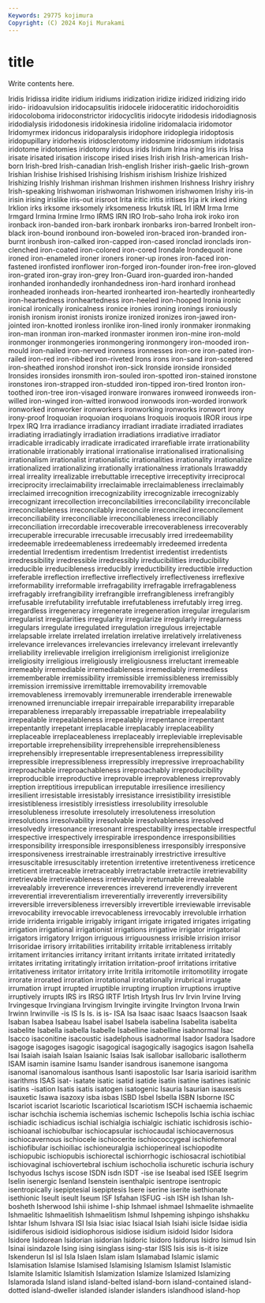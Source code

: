 ```yaml
---
Keywords: 29775 kojimura
Copyright: (C) 2024 Koji Murakami
---
```


# title

Write contents here.



Iridis Iridissa iridite iridium iridiums iridization iridize iridized iridizing irido
irido- iridoavulsion iridocapsulitis iridocele iridoceratitic iridochoroiditis iridocoloboma iridoconstrictor iridocyclitis iridocyte
iridodesis iridodiagnosis iridodialysis iridodonesis iridokinesia iridoline iridomalacia iridomotor Iridomyrmex iridoncus
iridoparalysis iridophore iridoplegia iridoptosis iridopupillary iridorhexis iridosclerotomy iridosmine iridosmium iridotasis
iridotome iridotomies iridotomy iridous irids Iridum Irina iring Iris iris
Irisa irisate irisated irisation iriscope irised irises Irish irish Irish-american
Irish-born Irish-bred Irish-canadian Irish-english Irisher irish-gaelic Irish-grown Irishian Irishise Irishised
Irishising Irishism irishism Irishize Irishized Irishizing Irishly Irishman irishman Irishmen
irishmen Irishness Irishry irishry Irish-speaking Irishwoman irishwoman Irishwomen irishwomen Irishy
iris-in irisin irising irislike iris-out irisroot Irita iritic iritis iritises
Irja irk irked irking Irklion irks irksome irksomely irksomeness Irkutsk
IRL Irl IRM Irma Irme Irmgard Irmina Irmine Irmo IRMS
IRN IRO Irob-saho Iroha irok iroko iron ironback iron-banded iron-bark
ironbark ironbarks iron-barred Ironbelt iron-black iron-bound ironbound iron-boweled iron-braced iron-branded
iron-burnt ironbush iron-calked iron-capped iron-cased ironclad ironclads iron-clenched iron-coated iron-colored
iron-cored Irondale Irondequoit irone ironed iron-enameled ironer ironers ironer-up irones
iron-faced iron-fastened ironfisted ironflower iron-forged iron-founder iron-free iron-gloved iron-grated iron-gray
iron-grey Iron-Guard iron-guarded iron-handed ironhanded ironhandedly ironhandedness iron-hard ironhard ironhead
ironheaded ironheads iron-hearted ironhearted iron-heartedly ironheartedly iron-heartedness ironheartedness iron-heeled iron-hooped
Ironia ironic ironical ironically ironicalness ironice ironies ironing ironings ironiously
ironish ironism ironist ironists ironize ironized ironizes iron-jawed iron-jointed iron-knotted
ironless ironlike iron-lined ironly ironmaker ironmaking iron-man ironman iron-marked ironmaster
ironmen iron-mine iron-mold ironmonger ironmongeries ironmongering ironmongery iron-mooded iron-mould iron-nailed
iron-nerved ironness ironnesses iron-ore iron-pated iron-railed iron-red iron-ribbed iron-riveted Irons
irons iron-sand iron-sceptered iron-sheathed ironshod ironshot iron-sick Ironside ironside ironsided
Ironsides ironsides ironsmith iron-souled iron-spotted iron-stained ironstone ironstones iron-strapped iron-studded
iron-tipped iron-tired Ironton iron-toothed iron-tree iron-visaged ironware ironwares ironweed ironweeds
iron-willed iron-winged iron-witted ironwood ironwoods iron-worded ironwork ironworked ironworker ironworkers
ironworking ironworks ironwort irony irony-proof Iroquoian iroquoian iroquoians Iroquois iroquois
IROR irous irpe Irpex IRQ Irra irradiance irradiancy irradiant irradiate
irradiated irradiates irradiating irradiatingly irradiation irradiations irradiative irradiator irradicable irradicably
irradicate irradicated irrarefiable irrate irrationability irrationable irrationably irrational irrationalise irrationalised
irrationalising irrationalism irrationalist irrationalistic irrationalities irrationality irrationalize irrationalized irrationalizing irrationally
irrationalness irrationals Irrawaddy irreal irreality irrealizable irrebuttable irreceptive irreceptivity irreciprocal
irreciprocity irreclaimability irreclaimable irreclaimableness irreclaimably irreclaimed irrecognition irrecognizability irrecognizable irrecognizably
irrecognizant irrecollection irreconcilabilities irreconcilability irreconcilable irreconcilableness irreconcilably irreconcile irreconciled irreconcilement
irreconciliability irreconciliable irreconciliableness irreconciliably irreconciliation irrecordable irrecoverable irrecoverableness irrecoverably irrecuperable
irrecurable irrecusable irrecusably irred irredeemability irredeemable irredeemableness irredeemably irredeemed irredenta
irredential Irredentism irredentism Irredentist irredentist irredentists irredressibility irredressible irredressibly irreducibilities
irreducibility irreducible irreducibleness irreducibly irreductibility irreductible irreduction irreferable irreflection irreflective
irreflectively irreflectiveness irreflexive irreformability irreformable irrefragability irrefragable irrefragableness irrefragably irrefrangibility
irrefrangible irrefrangibleness irrefrangibly irrefusable irrefutability irrefutable irrefutableness irrefutably irreg irreg.
irregardless irregeneracy irregenerate irregeneration irregular irregularism irregularist irregularities irregularity irregularize
irregularly irregularness irregulars irregulate irregulated irregulation irregulous irrejectable irrelapsable irrelate
irrelated irrelation irrelative irrelatively irrelativeness irrelevance irrelevances irrelevancies irrelevancy irrelevant
irrelevantly irreliability irrelievable irreligion irreligionism irreligionist irreligionize irreligiosity irreligious irreligiously
irreligiousness irreluctant irremeable irremeably irremediable irremediableness irremediably irremediless irrememberable irremissibility
irremissible irremissibleness irremissibly irremission irremissive irremittable irremovability irremovable irremovableness irremovably
irremunerable irrenderable irrenewable irrenowned irrenunciable irrepair irrepairable irreparability irreparable irreparableness
irreparably irrepassable irrepatriable irrepealability irrepealable irrepealableness irrepealably irrepentance irrepentant irrepentantly
irrepetant irreplacable irreplacably irreplaceability irreplaceable irreplaceableness irreplaceably irrepleviable irreplevisable irreportable
irreprehensibility irreprehensible irreprehensibleness irreprehensibly irrepresentable irrepresentableness irrepressibility irrepressible irrepressibleness irrepressibly
irrepressive irreproachability irreproachable irreproachableness irreproachably irreproducibility irreproducible irreproductive irreprovable irreprovableness
irreprovably irreption irreptitious irrepublican irreputable irresilience irresiliency irresilient irresistable irresistably
irresistance irresistibility irresistible irresistibleness irresistibly irresistless irresolubility irresoluble irresolubleness irresolute
irresolutely irresoluteness irresolution irresolutions irresolvability irresolvable irresolvableness irresolved irresolvedly irresonance
irresonant irrespectability irrespectable irrespectful irrespective irrespectively irrespirable irrespondence irresponsibilities irresponsibility
irresponsible irresponsibleness irresponsibly irresponsive irresponsiveness irrestrainable irrestrainably irrestrictive irresultive irresuscitable
irresuscitably irretention irretentive irretentiveness irreticence irreticent irretraceable irretraceably irretractable irretractile
irretrievability irretrievable irretrievableness irretrievably irreturnable irrevealable irrevealably irreverence irreverences irreverend
irreverendly irreverent irreverential irreverentialism irreverentially irreverently irreversibility irreversible irreversibleness irreversibly
irrevertible irreviewable irrevisable irrevocability irrevocable irrevocableness irrevocably irrevoluble irrhation irride
irridenta irrigable irrigably irrigant irrigate irrigated irrigates irrigating irrigation irrigational
irrigationist irrigations irrigative irrigator irrigatorial irrigators irrigatory Irrigon irriguous irriguousness
irrisible irrision irrisor Irrisoridae irrisory irritabilities irritability irritable irritableness irritably
irritament irritancies irritancy irritant irritants irritate irritated irritatedly irritates irritating
irritatingly irritation irritation-proof irritations irritative irritativeness irritator irritatory irrite Irritila
irritomotile irritomotility irrogate irrorate irrorated irroration irrotational irrotationally irrubrical irrugate
irrumation irrupt irrupted irruptible irrupting irruption irruptions irruptive irruptively irrupts
IRS irs IRSG IRTF Irtish Irtysh Irus Irv Irvin Irvine
Irving Irvingesque Irvingiana Irvingism Irvingite irvingite Irvington Irvona Irwin Irwinn
Irwinville -is IS Is Is. is is- ISA Isa Isaac
isaac Isaacs Isaacson Isaak Isaban Isabea Isabeau Isabel isabel Isabela
isabelina Isabelita isabelita isabelite Isabella isabella Isabelle Isabelline isabelline isabnormal
Isac Isacco isaconitine isacoustic isadelphous isadnormal Isador Isadora Isadore isagoge
isagoges isagogic isagogical isagogically isagogics isagon Isahella Isai Isaiah isaiah
Isaian Isaianic Isaias Isak isallobar isallobaric isallotherm ISAM isamin isamine
Isamu Isander isandrous isanemone isangoma isanomal isanomalous isanthous Isanti isapostolic
Isar Isaria isarioid isarithm isarithms ISAS isat- isatate isatic isatid
isatide isatin isatine isatines isatinic isatins -isation Isatis isatis isatogen
isatogenic Isauria Isaurian isauxesis isauxetic Isawa isazoxy isba isbas ISBD
Isbel Isbella ISBN Isborne ISC Iscariot iscariot Iscariotic Iscariotical Iscariotism
ISCH ischaemia ischaemic ischar ischchia ischemia ischemias ischemic Ischepolis Ischia
ischia ischiac ischiadic ischiadicus ischial ischialgia ischialgic ischiatic ischidrosis ischio-
ischioanal ischiobulbar ischiocapsular ischiocaudal ischiocavernosus ischiocavernous ischiocele ischiocerite ischiococcygeal ischiofemoral
ischiofibular ischioiliac ischioneuralgia ischioperineal ischiopodite ischiopubic ischiopubis ischiorectal ischiorrhogic ischiosacral
ischiotibial ischiovaginal ischiovertebral ischium ischocholia ischuretic ischuria ischury Ischyodus Ischys
iscose ISDN isdn ISDT -ise ise Iseabal ised ISEE Isegrim
Iselin isenergic Isenland Isenstein isenthalpic isentrope isentropic isentropically isepiptesial isepiptesis
Isere iserine iserite isethionate isethionic Iseult iseult Iseum ISF Isfahan
ISFUG -ish ISH ish Ishan Ish-bosheth Isherwood Ishii ishime I-ship
Ishmael ishmael Ishmaelite ishmaelite Ishmaelitic Ishmaelitish Ishmaelitism Ishmul Ishpeming ishpingo
ishshakku Ishtar Ishum Ishvara ISI Isia Isiac isiac Isiacal Isiah
Isiahi isicle Isidae isidia isidiiferous isidioid isidiophorous isidiose isidium isidoid
Isidor Isidora Isidore Isidorean Isidorian isidorian Isidoric Isidoro Isidorus Isidro
Isimud Isin Isinai isindazole Ising ising isinglass ising-star ISIS Isis
isis is-it isize Iskenderun Isl isl Isla Islaen Islam islam
Islamabad Islamic islamic Islamisation Islamise Islamised Islamising Islamism Islamist Islamistic
Islamite Islamitic Islamitish Islamization Islamize Islamized Islamizing Islamorada Island island
island-belted island-born island-contained island-dotted island-dweller islanded islander islanders islandhood island-hop
